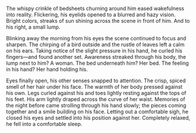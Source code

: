 The whispy crinkle of bedsheets churning around him eased wakefulness
into reality. Flickering, his eyelids opened to a blurred and hazy
vision. Bright colors, streaks of sun shining across the scene in front
of him. And to his right, a small lump.

Blinking away the morning from his eyes the scene continued to focus and 
sharpen. The chirping of a bird outside and the rustle of leaves left a
calm on his ears. Taking notice of the slight pressure in his hand, he
curled his fingers—and found another set. Awareness streaked through his
body, the lump next to him? A woman. The bed underneath him? Her bed.
The feeling in his hand? Her hand holding his. 

Eyes finally open, his other senses snapped to attention. The crisp,
spiced smell of her hair under his face. The warmth of her body pressed
against his own. Legs curled against his and toes lightly resting
against the tops of his feet. His arm lightly draped across the curve of
her waist. Memories of the night before came strolling through his hand
slowly; the pieces coming together and a smile building on his face.
Letting out a comfortable sigh, he closed his eyes and settled into his
position against her. Completely relaxed, he fell into a comfortable
sleep. 
